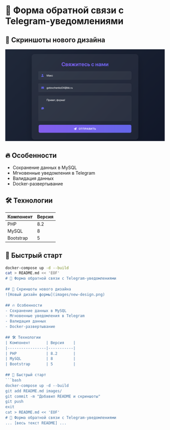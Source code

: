 # 🚀 Форма обратной связи с Telegram-уведомлениями

## 📸 Скриншоты нового дизайна
![Новый дизайн формы](images/new-design.png)

## 🔥 Особенности
- Сохранение данных в MySQL
- Мгновенные уведомления в Telegram
- Валидация данных
- Docker-развертывание

## 🛠 Технологии
| Компонент       | Версия    |
|-----------------|-----------|
| PHP             | 8.2       |
| MySQL           | 8         |
| Bootstrap       | 5         |

## 🚀 Быстрый старт
```bash
docker-compose up -d --build
cat > README.md << 'EOF'
# 🚀 Форма обратной связи с Telegram-уведомлениями

## 📸 Скриншоты нового дизайна
![Новый дизайн формы](images/new-design.png)

## 🔥 Особенности
- Сохранение данных в MySQL
- Мгновенные уведомления в Telegram
- Валидация данных
- Docker-развертывание

## 🛠 Технологии
| Компонент       | Версия    |
|-----------------|-----------|
| PHP             | 8.2       |
| MySQL           | 8         |
| Bootstrap       | 5         |

## 🚀 Быстрый старт
```bash
docker-compose up -d --build
git add README.md images/
git commit -m "Добавил README и скриншоты"
git push
exit
cat > README.md << 'EOF'
# 🚀 Форма обратной связи с Telegram-уведомлениями
... [весь текст README] ...
